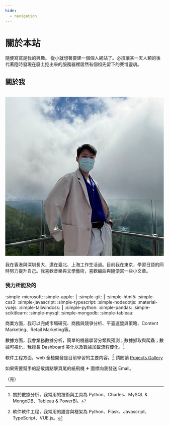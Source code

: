 ```yaml
---
hide:
  - navigation
---
```



# 關於本站

隨便寫寫是我的興趣。
從小就想著要建一個個人網站了。必須讓某一天人類的後代著陸時發現在廢土挖出來的服務器裡居然有個祖先留下的賽博靈魂。

## 關於我

<br>

<img src="../assets/avatar.jpg" alt="Avatar" class="avatar">

<br>

我在香港與深圳長大，還在臺北、上海工作生活過。目前我在東京，學習日語的同時努力提升自己。我喜歡音樂與文學藝術，喜歡編曲與隨便寫一些小文章。


### 我力所能及的

:simple-microsoft:
:simple-apple:
⎮
:simple-git:
⎮
:simple-html5:
:simple-css3:
:simple-javascript:
:simple-typescript:
:simple-nodedotjs:
:material-vuejs:
:simple-tailwindcss:
⎮
:simple-python:
:simple-pandas:
:simple-scikitlearn:
:simple-mysql:
:simple-mongodb:
:simple-tableau:


商業方面，我可以完成市場研究、商務與競爭分析、平臺運營與策略、Content Marketing、Retail Marketing等。

數據方面，我會業務數據分析，簡單的機器學習分類與預測；數據抓取與爬蟲；數據可視化，我擅長 Dashboard 美化以及數據加載流程優化。[^1]

[^1]: 關於數據分析，我常用的技術與工具為 Python、Charles、MySQL & MongoDB、Tableau & PowerBI。

軟件工程方面，web 全棧開發是目前學習的主要内容。[^2]
請閲讀 [Projects Gallery](./tech/projects.md)

[^2]: 軟件軟件工程，我常用的語言與框架為 Python、Flask、Javascript、TypeScript、VUE.js。

如果需要幫手的話敬請點擊頁尾的紙飛機 ✈ 圖標向我發送 Email。





（完）


